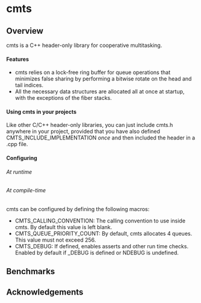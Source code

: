 # cmts
## Overview
cmts is a C++ header-only library for cooperative multitasking.
#### Features
- cmts relies on a lock-free ring buffer for queue operations that minimizes false sharing by performing a bitwise rotate on the head and tail indices.
- All the necessary data structures are allocated all at once at startup, with the exceptions of the fiber stacks.
#### Using cmts in your projects
Like other C/C++ header-only libraries, you can just include cmts.h anywhere in your project, provided that you have also defined CMTS_INCLUDE_IMPLEMENTATION *once* and then included the header in a .cpp file.
#### Configuring
###### At runtime
###### At compile-time
cmts can be configured by defining the following macros:
- CMTS_CALLING_CONVENTION: The calling convention to use inside cmts. By default this value is left blank.
- CMTS_QUEUE_PRIORITY_COUNT: By default, cmts allocates 4 queues. This value must not exceed 256.
- CMTS_DEBUG: If defined, enables asserts and other run time checks. Enabled by default if _DEBUG is defined or NDEBUG is undefined.
## Benchmarks
## Acknowledgements
